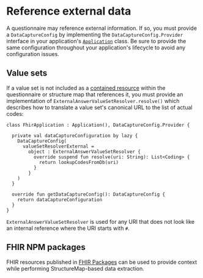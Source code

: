 # Reference external data

A questionnaire may reference external information. If so, you must provide a `DataCaptureConfig` by implementing the `DataCaptureConfig.Provider` interface in your application's <code>[Application](https://developer.android.com/reference/android/app/Application)</code> class. Be sure to provide the same configuration throughout your application's lifecycle to avoid any configuration issues.

## Value sets

If a value set is not included as a [contained resource](http://www.hl7.org/fhir/references.html#contained) within the questionnaire or structure map that references it, you must provide an implementation of `ExternalAnswerValueSetResolver.resolve()` which describes how to translate a value set's canonical URL to the list of actual codes:

```
class FhirApplication : Application(), DataCaptureConfig.Provider {

  private val dataCaptureConfiguration by lazy {
    DataCaptureConfig(
      valueSetResolverExternal =
        object : ExternalAnswerValueSetResolver {
          override suspend fun resolve(uri: String): List<Coding> {
            return lookupCodesFromDb(uri)
          }
        }
    )
  }

  override fun getDataCaptureConfig(): DataCaptureConfig {
    return dataCaptureConfiguration
  }
}
```

`ExternalAnswerValueSetResolver` is used for any URI that does not look like an internal reference where the URI starts with `#`.

## FHIR NPM packages

FHIR resources published in [FHIR Packages](https://confluence.hl7.org/display/FHIR/NPM+Package+Specification) can be used to provide context while performing StructureMap-based data extraction.

